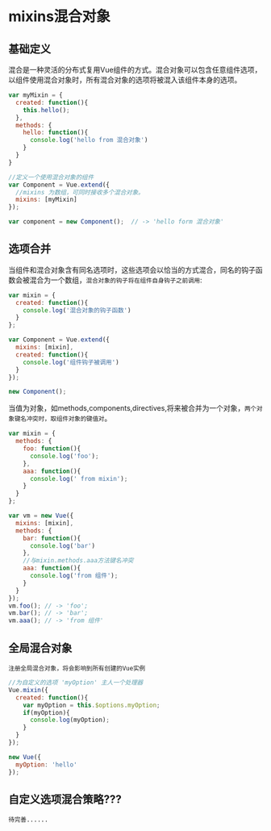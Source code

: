 # mixins混合对象


## 基础定义
混合是一种灵活的分布式复用Vue组件的方式。混合对象可以包含任意组件选项，以组件使用混合对象时，所有混合对象的选项将被混入该组件本身的选项。

```javascript
var myMixin = {
  created: function(){
    this.hello();
  },
  methods: {
    hello: function(){
      console.log('hello from 混合对象')
    }
  }
}

//定义一个使用混合对象的组件
var Component = Vue.extend({
  //mixins 为数组，可同时接收多个混合对象。
  mixins: [myMixin]
});

var component = new Component();  // -> 'hello form 混合对象'
```

## 选项合并
当组件和混合对象含有同名选项时，这些选项会以恰当的方式混合，同名的钩子函数会被混合为一个数组，`混合对象的钩子将在组件自身钩子之前调用`:
```javascript
var mixin = {
  created: function(){
    console.log('混合对象的钩子函数')
  }
};

var Component = Vue.extend({
  mixins: [mixin],
  created: function(){
    console.log('组件钩子被调用')
  }
});

new Component();
```
当值为对象，如methods,components,directives,将来被合并为一个对象，`两个对象键名冲突时，取组件对象的键值对`。
```javascript
var mixin = {
  methods: {
    foo: function(){
      console.log('foo');
    },
    aaa: function(){
      console.log(' from mixin');
    }
  }
};

var vm = new Vue({
  mixins: [mixin],
  methods: {
    bar: function(){
      console.log('bar')
    },
    //与mixin.methods.aaa方法键名冲突
    aaa: function(){
      console.log('from 组件');
    }
  }
});
vm.foo(); // -> 'foo';
vm.bar(); // -> 'bar';
vm.aaa(); // -> 'from 组件'
```


## 全局混合对象
`注册全局混合对象，将会影响到所有创建的Vue实例`
```javascript
//为自定义的选项 'myOption' 主人一个处理器
Vue.mixin({
  created: function(){
    var myOption = this.$options.myOption;
    if(myOption){
      console.log(myOption);
    }
  }
});

new Vue({
  myOption: 'hello'
});
```


## 自定义选项混合策略???
`待完善......`

